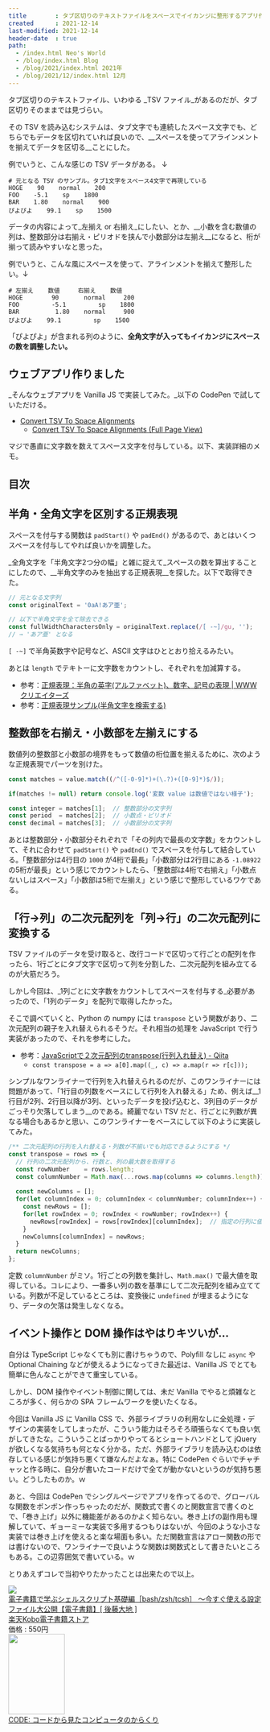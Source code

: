 ```yaml
---
title        : タブ区切りのテキストファイルをスペースでイイカンジに整形するアプリ作った
created      : 2021-12-14
last-modified: 2021-12-14
header-date  : true
path:
  - /index.html Neo's World
  - /blog/index.html Blog
  - /blog/2021/index.html 2021年
  - /blog/2021/12/index.html 12月
---
```


タブ区切りのテキストファイル、いわゆる _TSV ファイル_があるのだが、タブ区切りそのままでは見づらい。

その TSV を読み込むシステムは、タブ文字でも連続したスペース文字でも、どちらでもデータを区切れていれば良いので、__スペースを使ってアラインメントを揃えてデータを区切る__ことにした。

例でいうと、こんな感じの TSV データがある。 ↓

```
# 元となる TSV のサンプル。タブ1文字をスペース4文字で再現している
HOGE    90    normal    200
FOO    -5.1    sp    1800
BAR    1.80    normal    900
ぴよぴよ    99.1    sp    1500
```

データの内容によって_左揃え or 右揃え_にしたい、とか、__小数を含む数値の列は、整数部分は右揃え・ピリオドを挟んで小数部分は左揃え__になると、桁が揃って読みやすいなと思った。

例でいうと、こんな風にスペースを使って、アラインメントを揃えて整形したい。↓

```
# 左揃え    数値     右揃え    数値
HOGE        90       normal     200
FOO         -5.1         sp    1800
BAR          1.80    normal     900
ぴよぴよ    99.1         sp    1500
```

「ぴよぴよ」が含まれる列のように、__全角文字が入ってもイイカンジにスペースの数を調整したい。__

## ウェブアプリ作りました

_そんなウェブアプリを Vanilla JS で実装してみた。_以下の CodePen で試していただける。

- [Convert TSV To Space Alignments](https://codepen.io/Neos21/pen/poWgYed)
  - [Convert TSV To Space Alignments (Full Page View)](https://codepen.io/Neos21/full/poWgYed)

マジで愚直に文字数を数えてスペース文字を付与している。以下、実装詳細のメモ。

## 目次

## 半角・全角文字を区別する正規表現

スペースを付与する関数は `padStart()` や `padEnd()` があるので、あとはいくつスペースを付与してやれば良いかを調整した。

_全角文字を「半角文字2つ分の幅」と雑に捉えて_スペースの数を算出することにしたので、__半角文字のみを抽出する正規表現__を探した。以下で取得できた。

```javascript
// 元となる文字列
const originalText = '0aA!あア亜';

// 以下で半角文字を全て除去できる
const fullWidthCharactersOnly = originalText.replace(/[ -~]/gu, '');
// → 'あア亜' となる
```

`[ -~]` で半角英数字や記号など、ASCII 文字はひととおり拾えるみたい。

あとは `length` でテキトーに文字数をカウントし、それぞれを加減算する。

- 参考：[正規表現：半角の英字(アルファベット)、数字、記号の表現 | WWWクリエイターズ](https://www-creators.com/archives/5187)
- 参考：[正規表現サンプル(半角文字を検索する)](https://hodade.com/seiki/page.php?s_hankaku)

## 整数部を右揃え・小数部を左揃えにする

数値列の整数部と小数部の境界をもって数値の桁位置を揃えるために、次のような正規表現でパーツを別けた。

```javascript
const matches = value.match((/^([-0-9]*)+(\.?)+([0-9]*)$/));

if(matches != null) return console.log('変数 value は数値ではない様子');

const integer = matches[1];  // 整数部分の文字列
const period  = matches[2];  // 小数点・ピリオド
const decimal = matches[3];  // 小数部分の文字列
```

あとは整数部分・小数部分それぞれで「その列内で最長の文字数」をカウントして、それに合わせて `padStart()` や `padEnd()` でスペースを付与して結合している。「整数部分は4行目の `1000` が4桁で最長」「小数部分は2行目にある `-1.08922` の5桁が最長」という感じでカウントしたら、「整数部は4桁で右揃え」「小数点ないしはスペース」「小数部は5桁で左揃え」という感じで整形しているワケである。

## 「行→列」の二次元配列を「列→行」の二次元配列に変換する

TSV ファイルのデータを受け取ると、改行コードで区切って行ごとの配列を作ったら、1行ごとにタブ文字で区切って列を分割した、二次元配列を組み立てるのが大筋だろう。

しかし今回は、_1列ごとに文字数をカウントしてスペースを付与する_必要があったので、「1列のデータ」を配列で取得したかった。

そこで調べていくと、Python の numpy には `transpose` という関数があり、二次元配列の親子を入れ替えられるそうだ。それ相当の処理を JavaScript で行う実装があったので、それを参考にした。

- 参考：[JavaScriptで２次元配列のtranspose(行列入れ替え) - Qiita](https://qiita.com/horinnu/items/fcb51c1326b14ae5e626)
  - `const transpose = a => a[0].map((_, c) => a.map(r => r[c]));`

シンプルなワンライナーで行列を入れ替えられるのだが、このワンライナーには問題があって、「1行目の列数をベースにして行列を入れ替える」ため、例えば__1行目が2列、2行目以降が3列、といったデータを投げ込むと、3列目のデータがごっそり欠落してしまう__のである。綺麗でない TSV だと、行ごとに列数が異なる場合もあるかと思い、このワンライナーをベースにして以下のように実装してみた。

```javascript
/** 二次元配列の行列を入れ替える・列数が不揃いでも対応できるようにする */
const transpose = rows => {
  // 行列の二次元配列から、行数と、列の最大数を取得する
  const rowNumber    = rows.length;
  const columnNumber = Math.max(...rows.map(columns => columns.length));
  
  const newColumns = [];
  for(let columnIndex = 0; columnIndex < columnNumber; columnIndex++) {
    const newRows = [];
    for(let rowIndex = 0; rowIndex < rowNumber; rowIndex++) {
      newRows[rowIndex] = rows[rowIndex][columnIndex];  // 指定の行列に値がなければ undefined が埋められることになる
    }
    newColumns[columnIndex] = newRows;
  }
  return newColumns;
};
```

定数 `columnNumber` がミソ。1行ごとの列数を集計し、`Math.max()` で最大値を取得している。コレにより、一番多い列の数を基準にして二次元配列を組み立てている。列数が不足しているところは、変換後に `undefined` が埋まるようになり、データの欠落は発生しなくなる。

## イベント操作と DOM 操作はやはりキツいが…

自分は TypeScript じゃなくても別に書けちゃうので、Polyfill なしに `async` や Optional Chaining などが使えるようになってきた最近は、Vanilla JS でとても簡単に色んなことができて重宝している。

しかし、DOM 操作やイベント制御に関しては、未だ Vanilla でやると煩雑なところが多く、何らかの SPA フレームワークを使いたくなる。

今回は Vanilla JS に Vanilla CSS で、外部ライブラリの利用なしに全処理・デザインの実装をしてしまったが、こういう能力はそろそろ頑張らなくても良い気がしてきたな。こういうことばっかりやってるとショートハンドとして jQuery が欲しくなる気持ちも何となく分かる。ただ、外部ライブラリを読み込むのは依存している感じが気持ち悪くて嫌なんだよなぁ。特に CodePen ぐらいでチャチャッと作る時に、自分が書いたコードだけで全てが動かないというのが気持ち悪い。どうしたものか。ｗ

あと、今回は CodePen でシングルページでアプリを作ってるので、グローバルな関数をボンボン作っちゃったのだが、関数式で書くのと関数宣言で書くのとで、「巻き上げ」以外に機能差があるのかよく知らない。巻き上げの副作用も理解していて、ギョーミーな実装で多用するつもりはないが、今回のような小さな実装では巻き上げを使えると楽な場面も多い。ただ関数宣言はアロー関数の形では書けないので、ワンライナーで良いような関数は関数式として書きたいところもある。この辺雰囲気で書いている。ｗ

とりあえずコレで当初やりたかったことは出来たので以上。

<div class="ad-rakuten">
  <div class="ad-rakuten-image">
    <a href="https://hb.afl.rakuten.co.jp/hgc/g00reb42.waxycf23.g00reb42.waxyd080/?pc=https%3A%2F%2Fitem.rakuten.co.jp%2Frakutenkobo-ebooks%2Fa31e70cdba6a35e684c4e164fd450608%2F&amp;m=http%3A%2F%2Fm.rakuten.co.jp%2Frakutenkobo-ebooks%2Fi%2F13192330%2F">
      <img src="https://thumbnail.image.rakuten.co.jp/@0_mall/rakutenkobo-ebooks/cabinet/2875/2000001862875.jpg?_ex=128x128">
    </a>
  </div>
  <div class="ad-rakuten-info">
    <div class="ad-rakuten-title">
      <a href="https://hb.afl.rakuten.co.jp/hgc/g00reb42.waxycf23.g00reb42.waxyd080/?pc=https%3A%2F%2Fitem.rakuten.co.jp%2Frakutenkobo-ebooks%2Fa31e70cdba6a35e684c4e164fd450608%2F&amp;m=http%3A%2F%2Fm.rakuten.co.jp%2Frakutenkobo-ebooks%2Fi%2F13192330%2F">電子書籍で学ぶシェルスクリプト基礎編［bash/zsh/tcsh］ 〜今すぐ使える設定ファイル大公開【電子書籍】[ 後藤大地 ]</a>
    </div>
    <div class="ad-rakuten-shop">
      <a href="https://hb.afl.rakuten.co.jp/hgc/g00reb42.waxycf23.g00reb42.waxyd080/?pc=https%3A%2F%2Fwww.rakuten.co.jp%2Frakutenkobo-ebooks%2F&amp;m=http%3A%2F%2Fm.rakuten.co.jp%2Frakutenkobo-ebooks%2F">楽天Kobo電子書籍ストア</a>
    </div>
    <div class="ad-rakuten-price">価格 : 550円</div>
  </div>
</div>

<div class="ad-amazon">
  <div class="ad-amazon-image">
    <a href="https://www.amazon.co.jp/dp/B079S4STTV?tag=neos21-22&amp;linkCode=osi&amp;th=1&amp;psc=1">
      <img src="https://m.media-amazon.com/images/I/41NfFti-7LL._SL160_.jpg" width="112" height="160">
    </a>
  </div>
  <div class="ad-amazon-info">
    <div class="ad-amazon-title">
      <a href="https://www.amazon.co.jp/dp/B079S4STTV?tag=neos21-22&amp;linkCode=osi&amp;th=1&amp;psc=1">CODE: コードから見たコンピュータのからくり</a>
    </div>
  </div>
</div>
